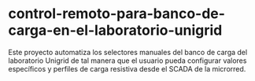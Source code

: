 # control-remoto-para-banco-de-carga-en-el-laboratorio-unigrid
Este proyecto automatiza los selectores manuales del banco de carga del laboratorio Unigrid de tal manera que el usuario pueda configurar valores específicos y perfiles de carga resistiva desde el SCADA de la microrred.

